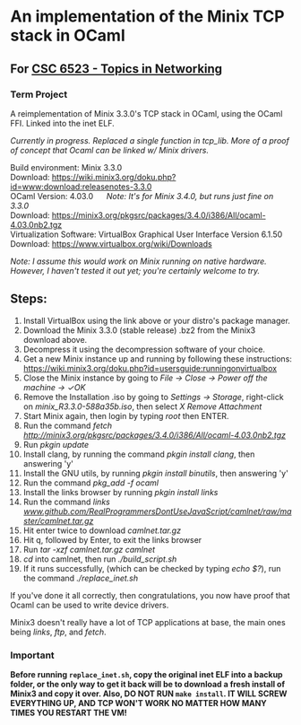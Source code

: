 # An implementation of the Minix TCP stack in OCaml

## For [CSC 6523 - Topics in Networking](https://sandbox.mc.edu/~bennet/cs6523b/syl.html)

### Term Project

A reimplementation of Minix 3.3.0's TCP stack in OCaml, using the OCaml FFI. Linked into the inet ELF.

*Currently in progress. Replaced a single function in tcp_lib.
More of a proof of concept that Ocaml can be linked w/ Minix drivers.*

Build environment: Minix 3.3.0\
Download: <https://wiki.minix3.org/doku.php?id=www:download:releasenotes-3.3.0>\
OCaml Version: 4.03.0&nbsp;&nbsp;&nbsp;&nbsp;&nbsp;&nbsp;*Note: It's for Minix 3.4.0, but runs just fine on 3.3.0*\
Download: <https://minix3.org/pkgsrc/packages/3.4.0/i386/All/ocaml-4.03.0nb2.tgz>\
Virtualization Software: VirtualBox Graphical User Interface Version 6.1.50\
Download: <https://www.virtualbox.org/wiki/Downloads>

*Note: I assume this would work on Minix running on native hardware. However,
I haven't tested it out yet; you're certainly welcome to try.*

## Steps:
1. Install VirtualBox using the link above or your distro's package manager.
2. Download the Minix 3.3.0 (stable release) .bz2 from the Minix3 download above.
3. Decompress it using the decompression software of your choice.
4. Get a new Minix instance up and running by following these instructions:
  <https://wiki.minix3.org/doku.php?id=usersguide:runningonvirtualbox>
5. Close the Minix instance by going to *File -> Close -> Power off the machine -> ✓OK*
6. Remove the Installation .iso by going to *Settings -> Storage*, right-click on
*minix_R3.3.0-588a35b.iso*, then select *X Remove Attachment*
7. Start Minix again, then login by typing *root* then ENTER.
8. Run the command *fetch http://minix3.org/pkgsrc/packages/3.4.0/i386/All/ocaml-4.03.0nb2.tgz*
9. Run *pkgin update*
10. Install clang, by running the command *pkgin install clang*, then answering 'y'
11. Install the GNU utils, by running *pkgin install binutils*, then answering 'y'
12. Run the command *pkg_add -f ocaml*
13. Install the links browser by running *pkgin install links*
14. Run the command *links www.github.com/RealProgrammersDontUseJavaScript/camlnet/raw/master/camlnet.tar.gz*
15. Hit enter twice to download *camlnet.tar.gz*
16. Hit q, followed by Enter, to exit the links browser
17. Run *tar -xzf camlnet.tar.gz camlnet*
18. *cd* into camlnet, then run *./build_script.sh*
19. If it runs successfully, (which can be checked by typing *echo $?*),
run the command *./replace_inet.sh*

If you've done it all correctly, then congratulations, you now have proof
that Ocaml can be used to write device drivers.

Minix3 doesn't really have a lot of TCP applications at base, the main ones being *links*, *ftp*, and *fetch*.

### Important
**Before running `replace_inet.sh`, copy the original inet ELF into a backup folder,
or the only way to get it back will be to download a fresh install of Minix3 and copy it over.
Also, DO NOT RUN `make install`. IT WILL SCREW EVERYTHING UP, AND TCP WON'T
WORK NO MATTER HOW MANY TIMES YOU RESTART THE VM!**
